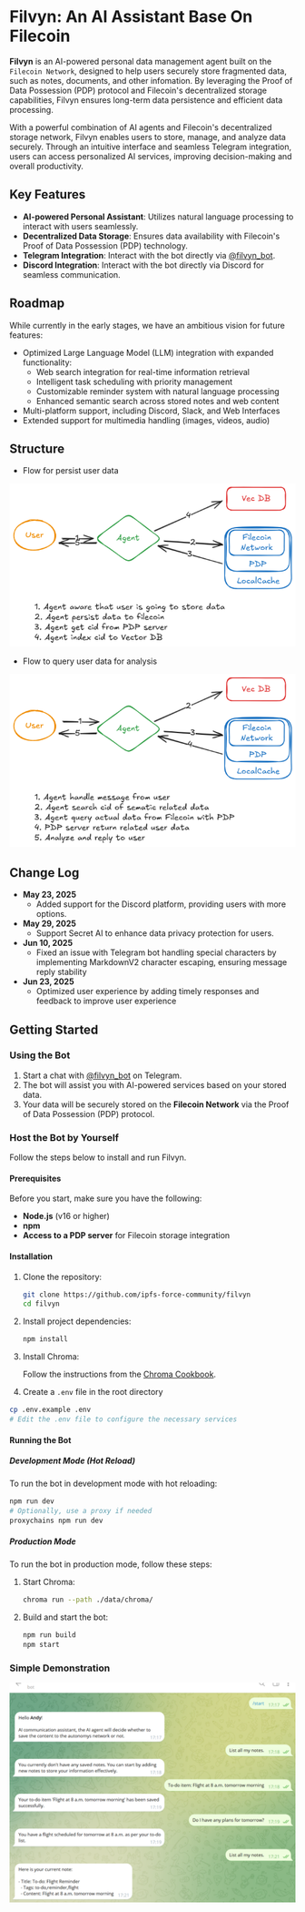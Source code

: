 # **Filvyn: An AI Assistant Base On Filecoin**

**Filvyn** is an AI-powered personal data management agent built on the `Filecoin Network`, designed to help users securely store fragmented data, such as notes, documents, and other infomation. By leveraging the Proof of Data Possession (PDP) protocol and Filecoin's decentralized storage capabilities, Filvyn ensures long-term data persistence and efficient data processing.

With a powerful combination of AI agents and Filecoin's decentralized storage network, Filvyn enables users to store, manage, and analyze data securely. Through an intuitive interface and seamless Telegram integration, users can access personalized AI services, improving decision-making and overall productivity.

## Key Features

- **AI-powered Personal Assistant**: Utilizes natural language processing to interact with users seamlessly.
- **Decentralized Data Storage**: Ensures data availability with Filecoin's Proof of Data Possession (PDP) technology.
- **Telegram Integration**: Interact with the bot directly via [@filvyn_bot](https://t.me/bawangxiaoxuanfeng_bot).
- **Discord Integration**: Interact with the bot directly via Discord for seamless communication.

## Roadmap

While currently in the early stages, we have an ambitious vision for future features:

- Optimized Large Language Model (LLM) integration with expanded functionality:
  - Web search integration for real-time information retrieval
  - Intelligent task scheduling with priority management
  - Customizable reminder system with natural language processing
  - Enhanced semantic search across stored notes and web content
- Multi-platform support, including Discord, Slack, and Web Interfaces
- Extended support for multimedia handling (images, videos, audio)

## Structure

- Flow for persist user data

![persist data](./doc/images/store.excalidraw.png)

- Flow to query user data for analysis

![query data](./doc/images/query.excalidraw.png)


## Change Log

- **May 23, 2025**
   - Added support for the Discord platform, providing users with more options.
- **May 29, 2025**
   - Support Secret AI to enhance data privacy protection for users.
- **Jun 10, 2025**
   - Fixed an issue with Telegram bot handling special characters by implementing MarkdownV2 character escaping, ensuring message reply stability
- **Jun 23, 2025**
   - Optimized user experience by adding timely responses and feedback to improve user experience

## Getting Started

### Using the Bot

1. Start a chat with [@filvyn_bot](https://t.me/bawangxiaoxuanfeng_bot) on Telegram.
2. The bot will assist you with AI-powered services based on your stored data.
3. Your data will be securely stored on the **Filecoin Network** via the Proof of Data Possession (PDP) protocol.

### Host the Bot by Yourself

Follow the steps below to install and run Filvyn.

#### Prerequisites

Before you start, make sure you have the following:

- **Node.js** (v16 or higher)
- **npm**
- **Access to a PDP server** for Filecoin storage integration

#### Installation

1. Clone the repository:

   ```bash
   git clone https://github.com/ipfs-force-community/filvyn
   cd filvyn
   ```

2. Install project dependencies:

   ```bash
   npm install
   ```

3. Install Chroma:

   Follow the instructions from the [Chroma Cookbook](https://cookbook.chromadb.dev/core/install/).

4. Create a `.env` file in the root directory

```bash
cp .env.example .env
# Edit the .env file to configure the necessary services
```


#### Running the Bot

##### Development Mode (Hot Reload)

To run the bot in development mode with hot reloading:

```bash
npm run dev
# Optionally, use a proxy if needed
proxychains npm run dev
```

##### Production Mode

To run the bot in production mode, follow these steps:

1. Start Chroma:

   ```bash
   chroma run --path ./data/chroma/
   ```

2. Build and start the bot:

   ```bash
   npm run build
   npm start
   ```

### Simple Demonstration

![demonstration](./doc/images/demo.png)
